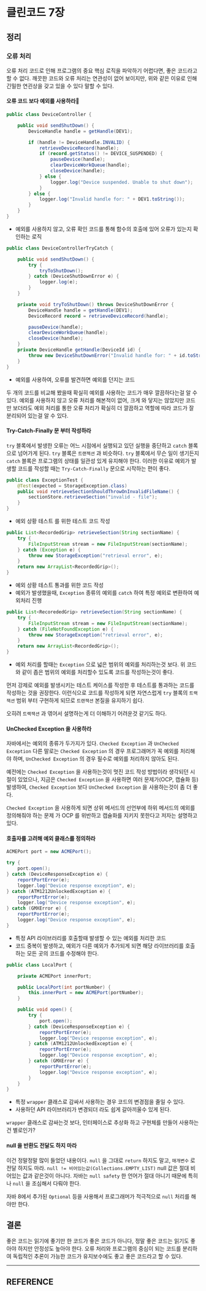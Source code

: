 # 클린코드 7장

## 정리

### 오류 처리

오류 처리 코드로 인해 프로그램의 중요 핵심 로직을 파악하기 어렵다면, 좋은 코드라고 할 수 없다.
깨끗한 코드와 오류 처리는 연관성이 없어 보이지만, 위와 같은 이유로 인해 긴밀한 연괸상을 갖고 있을 수 있다 말할 수 있다.
#### 오류 코드 보다 예외를 사용하라

```java
public class DeviceController {

    public void sendShutDown() {
        DeviceHandle handle = getHandle(DEV1);

        if (handle != DeviceHandle.INVALID) {
            retrieveDeviceRecord(handle);
            if (record.getStatus() != DEVICE_SUSPENDED) {
                pauseDevice(handle);
                clearDeviceWorkQueue(handle);
                closeDevice(handle);
            } else {
                logger.log("Device suspended. Unable to shut down");
            }
        } else {
            logger.log("Invalid handle for: " + DEV1.toString());
        }
    }
}
```
- 예외를 사용하지 않고, 오류 확인 코드를 통해 함수의 호출에 있어 오류가 있는지 확인하는 로직

```Java
public class DeviceControllerTryCatch {

    public void sendShutDown() {
        try {
            tryToShutDown();
        } catch (DeviceShutDownError e) {
            logger.log(e);
        }
    }

    private void tryToShutDown() throws DeviceShutDownError {
        DeviceHandle handle = getHandle(DEV1);
        DeviceRecord record = retrieveDeviceRecord(handle);

        pauseDevice(handle);
        clearDeviceWorkQueue(handle);
        closeDevice(handle);
    }
    private DeviceHandle getHandle(DeviceId id) {
        throw new DeviceShutDownError("Invalid handle for: " + id.toString());
    }
}
```
- 예외를 사용하여, 오류를 발견하면 예외를 던지는 코드

두 개의 코드를 비교해 봤을때 확실히 예외를 사용하는 코드가 매우 깔끔하다는걸 알 수 있다.
예외를 사용하지 않고 오류 처리를 해본적이 없어, 크게 와 닿지는 않았지만 코드만 보더라도 예외 처리를 통한
오류 처리가 확실히 더 깔끔하고 역할에 따라 코드가 잘 분리되어 있는걸 알 수 있다.

#### Try-Catch-Finally 문 부터 작성하라

`try` 블록에서 발생한 오류는 어느 시점에서 실행되고 있던 실행을 중단하고 `catch` 블록으로 넘어가게 된다.
`try` 블록은 `트랜젝션` 과 비슷하다. `try` 블록에서 무슨 일이 생기든지 `catch` 블록은 프로그램의 상태를 일관성 있게 유지해야 한다. 이러한 이유로 예외가 발생할 코드를 작성할 때는 `Try-Catch-Finally` 문으로 시작하는 편이 좋다.

```java
public class ExceptionTest {
    @Test(expected = StorageException.class)
    public void retrieveSectionShouldThrowOnInvalidFileName() {
        sectionStore.retrieveSection("invalid - file");
    }
}
```
- 예외 상황 테스트 를 위한 테스트 코드 작성

```java
public List<RecordedGrip> retrieveSection(String sectionName) {
	try {
		FileInputStream stream = new FileInputStream(sectionName);
	} catch (Exception e) {
		throw new StorageException("retrieval error", e);
	}
	return new ArrayList<RecordedGrip>();
}
```
- 예외 상황 테스트 통과를 위한 코드 작성
- 예외가 발생했을때, `Exception` 종류의 예외를 `catch` 하여 특정 예외로 변환하여 예외처리 진행

```java
public List<RecorededGrip> retrieveSection(String sectionName) {
    try {
		FileInputStream stream = new FileInputStream(sectionName);
	} catch (FileNotFoundException e) {
		throw new StorageException("retrieval error", e);
	}
	return new ArrayList<RecordedGrip>();
}
```
- 예외 처리를 할때는 `Exception` 으로 넓은 범위의 예외를 처리하는것 보다. 위 코드와 같이 좁은 범위의 예외를 처리할수 있도록 코드를 작성하는것이 좋다.

먼저 강제로 예외를 발생시키는 테스트 케이스를 작성한 후 테스트를 통과하는 코드를 작성하는 것을 권장한다.
이런식으로 코드를 작성하게 되면 자연스럽게 `try` 블록의 `트랙잭션` 범위 부터 구현하게 되므로 `트랜잭션` 본질을 유지하기 쉽다.

오히려 `트랙잭션` 과 엮어서 설명하는게 더 이해하기 어려운것 같기도 하다.

#### UnChecked Exception 을 사용하라

자바에서는 예외의 종류가 두가지가 있다. `Checked Exception` 과 `UnChecked Exception` 다른 말로는
`Checked Exception` 의 경우 프로그래머가 꼭 예외를 처리해야 하며, `UnChecked Exception` 의 경우 필수로 예외를 처리하지 않아도 된다.

예전에는 `Checked Exception` 을 사용하는것이 멋진 코드 작성 방법이라 생각되던 시절이 있었으나,
지금은 `Checked Exception` 을 사용하면 여러 문제가(OCP, 캡슐화 등) 발생하여, `Checked Exception` 보다
`UnChecked Exception` 을 사용하는것이 좀 더 좋다.

`Checked Exception` 을 사용하게 되면 상위 메서드의 선언부에 하위 메서드의 예외를 정의해줘야 하는 문제
가 OCP 를 위반하고 캡슐화를 지키지 못한다고 저자는 설명하고 있다.

#### 호출자를 고려해 예외 클래스를 정의하라

```java
ACMEPort port = new ACMEPort();

try {
	port.open();
} catch (DeviceResponseException e) {
	reportPortError(e);
	logger.log("Device response exception", e);
} catch (ATM1212UnlockedException e) {
	reportPortError(e);
	logger.log("Device response exception", e);
} catch (GMXError e) {
	reportPortError(e);
	logger.log("Device response exception", e);
}
```
- 특정 API 라이브러리를 호출할때 발생할 수 있는 예외를 처리한 코드
- 코드 중복이 발생하고, 예외가 다른 예외가 추가되게 되면 해당 라이브러리를 호출하는 모든 곳의 코드를 수정해야 한다.

```java
public class LocalPort {

    private ACMEPort innerPort;

    public LocalPort(int portNumber) {
        this.innerPort = new ACMEPort(portNumber);
    }

    public void open() {
        try {
            port.open();
        } catch (DeviceResponseException e) {
            reportPortError(e);
            logger.log("Device response exception", e);
        } catch (ATM1212UnlockedException e) {
            reportPortError(e);
            logger.log("Device response exception", e);
        } catch (GMXError e) {
            reportPortError(e);
            logger.log("Device response exception", e);
        }
    }
}
```
- 특정 `wrapper` 클래스로 감싸서 사용하는 경우 코드의 변경점을 줄일 수 있다.
- 사용하던 API 라이브러리가 변경되더 라도 쉽게 갈아끼울수 있게 된다.

`wrapper` 클래스로 감싸는것 보다, 인터페이스로 추상화 하고 구현체를 만들어 사용하는건 별로인가?

#### null 을 반환도 전달도 하지 마라

이건 정말정말 많이 들었던 내용이다. `null` 을 그대로 `return` 하지도 말고, `매개변수` 로 전달 하지도 마라.
`null != 비어있는값(Collections.EMPTY_LIST)` null 값은 절대 비어있는 값과 같은것이 아니다.
자바는 `null safety` 한 언어가 절대 아니기 때문에 특히나 `null` 을 조심해서 다뤄야 한다.

자바 8에서 추가된 `Optional` 등을 사용해서 프로그래머가 적극적으로 `null` 처리를 해야만 한다.

## 결론

좋은 코드는 읽기에 좋기만 한 코드가 좋은 코드가 아니다, 정말 좋은 코드는 읽기도 좋아야 하지만 안정성도 높아야 한다. 오류 처리와 프로그램의 중심이 되는 코드를 분리하여 독립적인 추론이 가능한 코드가 유지보수에도 좋고 좋은 코드라고 할 수 있다.

---

## REFERENCE
